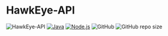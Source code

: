 # HawkEye-API

![HawkEye-API](https://img.shields.io/npm/v/hawkeye-api)
[![Java](https://github.com/HusbyLabs/HawkEye-API/actions/workflows/gradle.yml/badge.svg)](https://github.com/HusbyLabs/HawkEye-API/actions/workflows/gradle.yml)
[![Node.js](https://github.com/HusbyLabs/HawkEye-API/actions/workflows/node.js.yml/badge.svg)](https://github.com/HusbyLabs/HawkEye-API/actions/workflows/node.js.yml)
![GitHub](https://img.shields.io/github/license/husbylabs/hawkeye)
![GitHub repo size](https://img.shields.io/github/repo-size/husbylabs/hawkeye)
